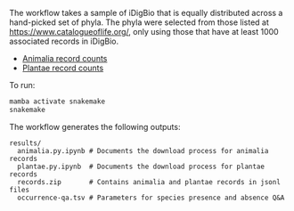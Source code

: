 The workflow takes a sample of iDigBio that is equally distributed across a hand-picked set of phyla. The phyla were selected from those listed at https://www.catalogueoflife.org/, only using those that have at least 1000 associated records in iDigBio.

* [Animalia record counts](https://beta-search.idigbio.org/v2/summary/top/records/?rq={"family":{"type":"exists"},"kingdom":"animalia"}&top_fields=["phylum"]&count=1000)
* [Plantae record counts](https://beta-search.idigbio.org/v2/summary/top/records/?rq={"family":{"type":"exists"},"kingdom":"plantae"}&top_fields=["phylum"]&count=1000)

To run:

```bash
mamba activate snakemake
snakemake
```

The workflow generates the following outputs:
```
results/
  animalia.py.ipynb # Documents the download process for animalia records
  plantae.py.ipynb  # Documents the download process for plantae records
  records.zip       # Contains animalia and plantae records in jsonl files
  occurrence-qa.tsv # Parameters for species presence and absence Q&A
```
